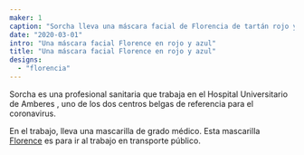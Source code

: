 ```yaml
---
maker: 1
caption: "Sorcha lleva una máscara facial de Florencia de tartán rojo y azul"
date: "2020-03-01"
intro: "Una máscara facial Florence en rojo y azul"
title: "Una máscara facial Florence en rojo y azul"
designs:
  - "florencia"
---
```


Sorcha es una profesional sanitaria que trabaja en el Hospital Universitario de Amberes [](https://www.uza.be/), uno de los dos centros belgas de referencia para el coronavirus.

En el trabajo, lleva una mascarilla de grado médico. Esta mascarilla [Florence](/designs/florence/) es para ir al trabajo en transporte público.




